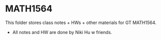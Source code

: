 # MATH1564
This folder stores class notes + HWs + other materials for GT MATH1564.

- All notes and HW are done by Niki Hu w friends.
